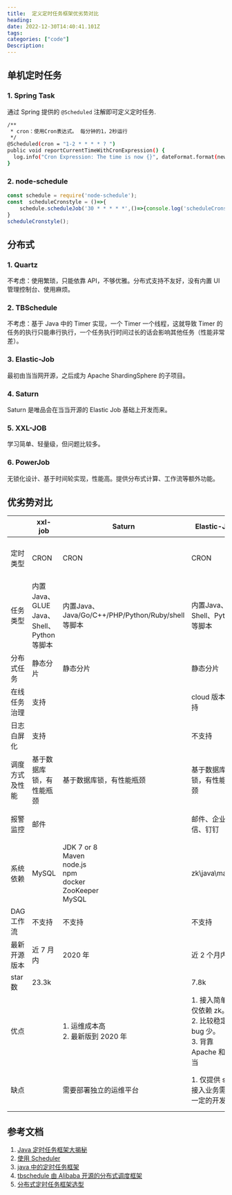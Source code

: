 ```yaml
---
title:  定义定时任务框架优劣势对比
heading:  
date: 2022-12-30T14:40:41.101Z
tags: 
categories: ["code"]
Description:  
---
```




## 单机定时任务
### 1. Spring Task
通过 Spring 提供的 `@Scheduled` 注解即可定义定时任务.
```bash
/**
 * cron：使用Cron表达式。 每分钟的1，2秒运行
 */
@Scheduled(cron = "1-2 * * * * ? ")
public void reportCurrentTimeWithCronExpression() {
  log.info("Cron Expression: The time is now {}", dateFormat.format(new Date()));
}
```

### 2. node-schedule

```javascript
const schedule = require('node-schedule');
const  scheduleCronstyle = ()=>{ 
    schedule.scheduleJob('30 * * * * *',()=>{console.log('scheduleCronstyle:' + new Date());}); 
}
scheduleCronstyle();
```

## 分布式
### 1. Quartz
不考虑：使用繁琐，只能依靠 API，不够优雅。分布式支持不友好，没有内置 UI 管理控制台、使用麻烦。

### 2. TBSchedule
不考虑：基于 Java 中的 Timer 实现，一个 Timer 一个线程，这就导致 Timer 的任务的执行只能串行执行，一个任务执行时间过长的话会影响其他任务（性能非常差）。

### 3. Elastic-Job
最初由当当网开源，之后成为 Apache ShardingSphere 的子项目。

### 4. Saturn
Saturn 是唯品会在当当开源的 Elastic Job 基础上开发而来。

### 5. XXL-JOB
学习简单、轻量级，但问题比较多。

### 6. PowerJob
无锁化设计、基于时间轮实现，性能高。提供分布式计算、工作流等额外功能。


## 优劣势对比

|                | xxl-job                                  | Saturn                                                                        | Elastic-Job                                                                   | PowerJob                                                   |
| -------------- | ---------------------------------------- | ----------------------------------------------------------------------------- | ----------------------------------------------------------------------------- | ---------------------------------------------------------- |
| 定时类型       | CRON                                     | CRON                                                                          | CRON                                                                          | CRON、固定频率、固定延迟、OpenAPI                          |
| 任务类型       | 内置Java、GLUE Java、Shell、Python等脚本 | 内置Java、Java/Go/C++/PHP/Python/Ruby/shell等脚本                             | 内置Java、Shell、Python等脚本                                                 | 内置Java、外置Java（容器）、Shell、Python等脚本            |
| 分布式任务     | 静态分片                                 | 静态分片                                                                      | 静态分片                                                                      | MapReduce 动态分片                                         |
| 在线任务治理   | 支持                                     |                                                                               | cloud 版本支持                                                                | 支持                                                       |
| 日志白屏化     | 支持                                     |                                                                               | 不支持                                                                        | 支持                                                       |
| 调度方式及性能 | 基于数据库锁，有性能瓶颈                 | 基于数据库锁，有性能瓶颈                                                      | 基于数据库锁，有性能瓶颈                                                      | 无锁化设计，性能强劲无上限                                 |
| 报警监控       | 邮件                                     |                                                                               | 邮件、企业微信、钉钉                                                          | 邮件，提供接口允许开发者扩展                               |
| 系统依赖       | MySQL                                    | JDK 7 or 8<br/>Maven <br/>node.js <br/>npm<br/>docker<br/>ZooKeeper<br/>MySQL | zk\java\maven                                                                 | 任意 Spring Data Jpa支持的关系型数据库（MySQL、Oracle...） |
| DAG 工作流     | 不支持                                   | 不支持                                                                        | 不支持                                                                        | 支持                                                       |
| 最新开源版本   | 近 7 月内                                | 2020 年                                                                       | 近 2 个月内                                                                   | 近 2 个月内                                                |
| star 数        | 23.3k                                    |                                                                               | 7.8k                                                                          | 4.4k                                                       |
| 优点           |                                          | 1. 运维成本高<br/>2. 最新版到 2020 年                                         | 1. 接入简单，仅依赖 zk。<br/>2. 比较稳定，bug 少。<br/>3. 背靠 Apache 和 当当 | 接入业务非常方便，几乎不需要额外开发。                     |
| 缺点           |                                          | 需要部署独立的运维平台                                                        | 1. 仅提供 sdk 接入业务需要一定的开发量                                        | 个人开源项目（前阿里 SchedulerX 主力开发）                 |



## 参考文档
1. [Java 定时任务框架大揭秘](https://zhuanlan.zhihu.com/p/414296662)
2. [使用 Scheduler](https://www.liaoxuefeng.com/wiki/1252599548343744/1282385878450210)
3. [java 中的定时任务框架](https://juejin.cn/post/7043966654534909988)
4. [tbschedule 由 Alibaba 开源的分布式调度框架](https://github.com/nmyphp/tbschedule)
5. [分布式定时任务框架选型](https://www.modb.pro/db/239247)


